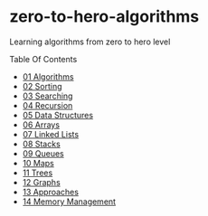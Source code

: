 # zero-to-hero-algorithms
Learning algorithms from zero to hero level

Table Of Contents
- [01 Algorithms](./01_Algorithms/index.md)
- [02 Sorting](./02_Sorting/index.md)
- [03 Searching](./03_Searching/index.md)
- [04 Recursion](./04_Recursion/index.md)
- [05 Data Structures](./05_DataStructures/index.md)
- [06 Arrays](./06_Arrays/index.md)
- [07 Linked Lists](./07_LinkedLists/index.md)
- [08 Stacks](./08_Stacks/index.md)
- [09 Queues](./09_Queues/index.md)
- [10 Maps](./10_Maps/index.md)
- [11 Trees](./11_Trees/index.md)
- [12 Graphs](./12_Graphs/index.md)
- [13 Approaches](./13_Approaches/index.md)
- [14 Memory Management](./14_Memory/index.md)

